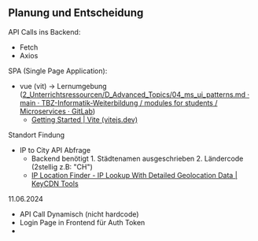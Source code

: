 ## Planung und Entscheidung

API Calls ins Backend:
- Fetch
- Axios

SPA (Single Page Application):
- vue (vit) → Lernumgebung ([2_Unterrichtsressourcen/D_Advanced_Topics/04_ms_ui_patterns.md · main · TBZ-Informatik-Weiterbildung / modules for students / Microservices · GitLab](https://gitlab.com/ch-tbz-wb/Stud/MSVC/-/blob/main/2_Unterrichtsressourcen/D_Advanced_Topics/04_ms_ui_patterns.md?ref_type=heads))
	- [Getting Started | Vite (vitejs.dev)](https://vitejs.dev/guide/)


Standort Findung
- IP to City API Abfrage
	- Backend benötigt 1. Städtenamen ausgeschrieben 2. Ländercode (2stellig z.B: "CH")
	- [IP Location Finder - IP Lookup With Detailed Geolocation Data | KeyCDN Tools](https://tools.keycdn.com/geo?host=2a02%3Aaa11%3Ac47d%3Ac500%3A1c69%3A6e8e%3A9a98%3Aab24)



11.06.2024
- API Call Dynamisch (nicht hardcode) 
- Login Page in Frontend für Auth Token
- 